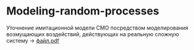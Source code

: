 # Modeling-random-processes
Уточнение имитационной модели СМО посредством  моделирования возмущающих воздействий, действующих на реальную сложную  систему -> [файл.pdf](https://github.com/user-attachments/files/21334898/default.pdf)
